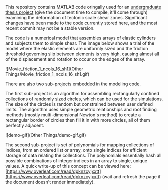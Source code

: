 This repository contains MATLAB code oringally used for an [undergraduate thesis project](https://www.overleaf.com/read/kzsvpynnmtgx) (give the document time to compile, it'll come through) examining the deformation of tectonic scale shear zones. Significant changes have been made to the code currently stored here, and the most recent commit may not be a stable version.

The code is a numerical model that assembles arrays of elastic cylinders and subjects them to simple shear. The image below shows a trial of the model where the elastic elements are uniformly sized and the friction threshold governing slip between elements is very high, causing almost all of the displacement and rotation to occur on the edges of the array.

![Movie_friction_1_ncols_16_sh1](Other Things/Movie_friction_1_ncols_16_sh1.gif)

There are also two sub-projects embedded in the modeling code.

The first sub-project is an algorithm for assembling rectangularly confined collections of randomly sized circles, which can be used for the simulations. The size of the circles is random but constrained between user defined limits. The algorithm uses simple geometric relationships and root finding methods (mostly multi-dimensional Newton's method) to create a rectangular border of circles then fill it in with more circles, all of them perfectly adjacent.

![demo-gif](Other Things/demo-gif.gif)

The second sub-project is set of polynomials for mapping collections of indices, from an ordered list or array, onto single indices for efficient storage of data relating the collections. The polynomials essentially hash all possible combinations of integer indices in an array to single, unique values. A quick write-up of this concept can be viewed here: [https://www.overleaf.com/read/dpknzcyjxxtt](https://www.overleaf.com/read/dpknzcyjxxtt) (wait and refresh the page if the document doesn't render immediately).
